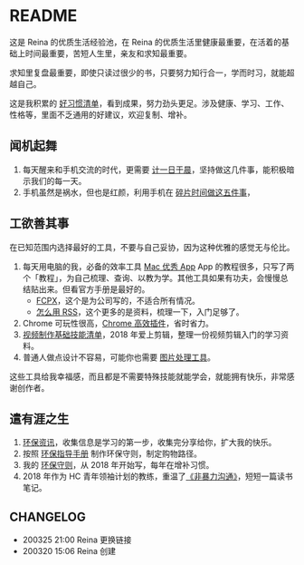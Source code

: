 # README
这是 Reina 的优质生活经验池，在 Reina 的优质生活里健康最重要，在活着的基础上时间最重要，苦短人生里，亲友和求知最重要。

求知里复盘最重要，即使只读过很少的书，只要努力知行合一，学而时习，就能超越自己。

这是我积累的 [好习惯清单](https://github.com/ReinaSuo/TopLife/blob/master/CONTENT/HbElegantHabit.md)，看到成果，努力劲头更足。涉及健康、学习、工作、性格等，里面不乏通用的好建议，欢迎复制、增补。

## 闻机起舞
1. 每天醒来和手机交流的时代，更需要 [计一日于晨](https://github.com/ReinaSuo/TopLife/blob/master/CONTENT/HbOrganizedMorning.md)，坚持做这几件事，能积极暗示我们的每一天。
2. 手机虽然是祸水，但也是红颜，利用手机在 [碎片时间做这五件事](https://github.com/ReinaSuo/TopLife/blob/master/CONTENT/HbFreeTime.md)，


## 工欲善其事
在已知范围内选择最好的工具，不要与自己妥协，因为这种优雅的感觉无与伦比。
1. 每天用电脑的我，必备的效率工具 [Mac 优秀 App](https://github.com/ReinaSuo/TopLife/blob/master/CONTENT/IdxBestApp4Mac.md)
App 的教程很多，只写了两个「教程」，为自己梳理、查询、以教为学。其他工具如果有功夫，会慢慢总结贴出来。但看官方手册是最好的。
	* [FCPX](https://github.com/ReinaSuo/TopLife/blob/master/CONTENT/HbFCPX.md)，这个是为公司写的，不适合所有情况。
	* [怎么用 RSS](https://github.com/ReinaSuo/TopLife/blob/master/CONTENT/HbBestUseRSS.md)，这个更多的是资料，梳理一下，入门足够了。
2. Chrome 可玩性很高，[Chrome 高效插件](https://github.com/ReinaSuo/TopLife/blob/master/CONTENT/IdxBestPlugin4Chrome.md)，省时省力。
3. [视频制作基础技能清单](https://github.com/ReinaSuo/TopLife/blob/master/CONTENT/IdxVideoBasic.md)，2018 年爱上剪辑，整理一份视频剪辑入门的学习资料。
4. 普通人做点设计不容易，可能你也需要 [图片处理工具](https://github.com/ReinaSuo/TopLife/blob/master/CONTENT/IdxBestWeb4ImageDesign.md)。

这些工具给我幸福感，而且都是不需要特殊技能就能学会，就能拥有快乐，非常感谢创作者。

## 遣有涯之生
1. [环保资讯](https://github.com/ReinaSuo/TopLife/blob/master/IdxV%2BI-P.md)，收集信息是学习的第一步，收集完分享给你，扩大我的快乐。
2. 按照 [环保指导手册](https://github.com/ReinaSuo/TopLife/blob/master/CONTENT/HbVIPspirit.md) 制作环保守则，制定购物路径。
3. 我的 [环保守则](https://github.com/ReinaSuo/TopLife/blob/master/CONTENT/LogVIP.md)，从 2018 年开始写，每年在增补习惯。
4. 2018 年作为 HC 青年领袖计划的教练，重温了[《非暴力沟通》](https://github.com/ReinaSuo/TopLife/blob/master/CONTENT/HbNonviolentCommunication.md)，短短一篇读书笔记。

## CHANGELOG
* 200325 21:00 Reina 更换链接
* 200320 15:06 Reina 创建
